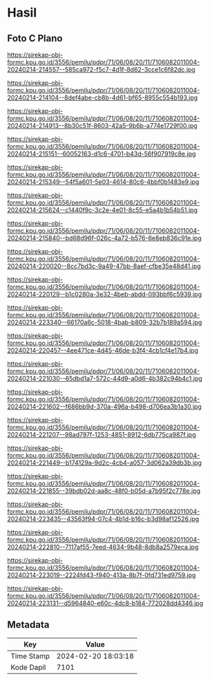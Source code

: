 # Hasil

## Foto C Plano

https://sirekap-obj-formc.kpu.go.id/3556/pemilu/pdpr/71/06/08/20/11/7106082011004-20240214-214557--585ca972-f5c7-4d1f-8d62-3cce1c6f82dc.jpg

https://sirekap-obj-formc.kpu.go.id/3556/pemilu/pdpr/71/06/08/20/11/7106082011004-20240214-214104--8def4abe-cb8b-4d61-bf65-8955c554b193.jpg

https://sirekap-obj-formc.kpu.go.id/3556/pemilu/pdpr/71/06/08/20/11/7106082011004-20240214-214913--8b30c51f-8603-42a5-9b6b-a774e1729f00.jpg

https://sirekap-obj-formc.kpu.go.id/3556/pemilu/pdpr/71/06/08/20/11/7106082011004-20240214-215151--60052163-d1c6-4701-b43d-56f907919c8e.jpg

https://sirekap-obj-formc.kpu.go.id/3556/pemilu/pdpr/71/06/08/20/11/7106082011004-20240214-215349--54f5a601-5e03-4614-80c6-4bbf0b1483e9.jpg

https://sirekap-obj-formc.kpu.go.id/3556/pemilu/pdpr/71/06/08/20/11/7106082011004-20240214-215624--c1440f9c-3c2e-4e01-8c55-e5a4b1b54b51.jpg

https://sirekap-obj-formc.kpu.go.id/3556/pemilu/pdpr/71/06/08/20/11/7106082011004-20240214-215840--bd68d96f-026c-4a72-b576-6e8eb836c91e.jpg

https://sirekap-obj-formc.kpu.go.id/3556/pemilu/pdpr/71/06/08/20/11/7106082011004-20240214-220020--8cc7bd3c-9a49-47bb-8aef-cfbe35e48d41.jpg

https://sirekap-obj-formc.kpu.go.id/3556/pemilu/pdpr/71/06/08/20/11/7106082011004-20240214-220129--b1c0280a-3e32-4beb-abdd-093bbf6c5939.jpg

https://sirekap-obj-formc.kpu.go.id/3556/pemilu/pdpr/71/06/08/20/11/7106082011004-20240214-223340--66170a6c-5018-4bab-b809-32b7b189a594.jpg

https://sirekap-obj-formc.kpu.go.id/3556/pemilu/pdpr/71/06/08/20/11/7106082011004-20240214-220457--4ee471ce-4d45-46de-b3f4-4cb1cf4e17b4.jpg

https://sirekap-obj-formc.kpu.go.id/3556/pemilu/pdpr/71/06/08/20/11/7106082011004-20240214-221030--65dbd1a7-572c-44d9-a0d6-4b382c94b4c1.jpg

https://sirekap-obj-formc.kpu.go.id/3556/pemilu/pdpr/71/06/08/20/11/7106082011004-20240214-221602--f686bb9d-370a-496a-b498-d706ea3b1a30.jpg

https://sirekap-obj-formc.kpu.go.id/3556/pemilu/pdpr/71/06/08/20/11/7106082011004-20240214-221207--98ad797f-1253-4851-8912-6db775ca987f.jpg

https://sirekap-obj-formc.kpu.go.id/3556/pemilu/pdpr/71/06/08/20/11/7106082011004-20240214-221449--b174129a-9d2c-4cb4-a057-3d062a39db3b.jpg

https://sirekap-obj-formc.kpu.go.id/3556/pemilu/pdpr/71/06/08/20/11/7106082011004-20240214-221855--39bdb02d-aa8c-48f0-b05d-a7b95f2c778e.jpg

https://sirekap-obj-formc.kpu.go.id/3556/pemilu/pdpr/71/06/08/20/11/7106082011004-20240214-223435--43563f94-07c4-4b1d-b16c-b3d98af12526.jpg

https://sirekap-obj-formc.kpu.go.id/3556/pemilu/pdpr/71/06/08/20/11/7106082011004-20240214-222810--7117af55-7eed-4634-9b48-8db8a2579eca.jpg

https://sirekap-obj-formc.kpu.go.id/3556/pemilu/pdpr/71/06/08/20/11/7106082011004-20240214-223019--2224fd43-f940-413a-8b7f-0fd731ed9759.jpg

https://sirekap-obj-formc.kpu.go.id/3556/pemilu/pdpr/71/06/08/20/11/7106082011004-20240214-223131--d5964840-e60c-4dc8-b184-772028dd4346.jpg


## Metadata

| Key        | Value               |
| ---------- | ------------------- |
| Time Stamp | 2024-02-20 18:03:18 |
| Kode Dapil | 7101                |



